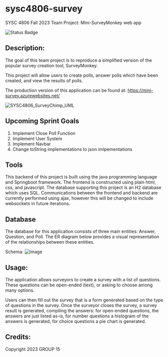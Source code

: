 ﻿# sysc4806-survey

SYSC 4806 Fall 2023 Team Project: Mini-SurveyMonkey web app

![Status Badge](https://github.com/parrottq/sysc4806-survey/actions/workflows/main_mini-survey.yml/badge.svg)

## Description:

The goal of this team project is to reproduce a simplified version of the popular survey creation tool, SurveyMonkey. 

This project will allow users to create polls, answer polls which have been created, and view the results of polls.

The production version of this application can be found at: https://mini-survey.azurewebsites.net/

![SYSC4806_SurveyChimp_UML](https://github.com/parrottq/sysc4806-survey/assets/89619482/facd81bf-d073-47c7-8c35-e534d9fa8c69)


## Upcoming Sprint Goals

1. Implement Close Poll Function
2. Implement User System
3. Implement Navbar
4. Change toString implementations to json imlpementations


## Tools

This backend of this project is built using the java programming language and Springboot framework. The frontend is constructed using plain html, css, and javascript. The database supporting this project is an H2 database which uses SQL. 
Communications between the frontend and backend are currently performed using ajax, however this will be changed to include websockets in future iterations.


## Database

The database for this application consists of three main entities: Answer, Question, and Poll.
The ER diagram below provides a visual representation of the relationships between these entities.

Schema:
![image](https://github.com/parrottq/sysc4806-survey/assets/89619482/f5972704-894d-4643-a1b7-b6cd45a072db)


## Usage:

The application allows surveyors to create a survey with a list of questions. These questions can be open-ended (text), or asking to choose among many options.

Users can then fill out the survey that is a form generated based on the type of questions in the survey. Once the surveyor closes the survey, a survey result is generated, compiling the answers: for open-ended questions, the answers are just listed as-is, for number questions a histogram of the answers is generated, for choice questions a pie chart is generated.


## Credits:

Copyright 2023 GROUP 15

